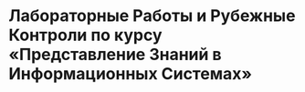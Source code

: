 # Лабораторные Работы и Рубежные Контроли по курсу «Представление Знаний в Информационных Системах»
